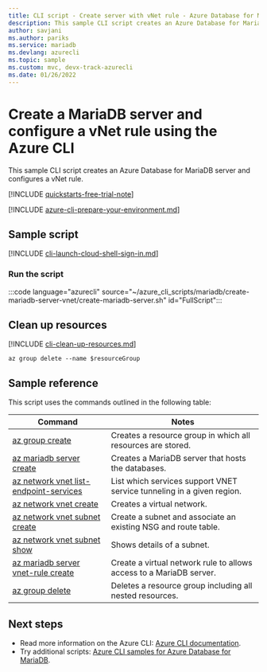 ```yaml
---
title: CLI script - Create server with vNet rule - Azure Database for MariaDB
description: This sample CLI script creates an Azure Database for MariaDB server with a service endpoint on a virtual network and configures a vNet rule.
author: savjani
ms.author: pariks
ms.service: mariadb
ms.devlang: azurecli
ms.topic: sample
ms.custom: mvc, devx-track-azurecli
ms.date: 01/26/2022 
---
```


# Create a MariaDB server and configure a vNet rule using the Azure CLI

This sample CLI script creates an Azure Database for MariaDB server and configures a vNet rule.

[!INCLUDE [quickstarts-free-trial-note](../../../includes/quickstarts-free-trial-note.md)]

[!INCLUDE [azure-cli-prepare-your-environment.md](../../../includes/azure-cli-prepare-your-environment.md)]

## Sample script

[!INCLUDE [cli-launch-cloud-shell-sign-in.md](../../../includes/cli-launch-cloud-shell-sign-in.md)]

### Run the script

:::code language="azurecli" source="~/azure_cli_scripts/mariadb/create-mariadb-server-vnet/create-mariadb-server.sh" id="FullScript":::

## Clean up resources

[!INCLUDE [cli-clean-up-resources.md](../../../includes/cli-clean-up-resources.md)]

```azurecli
az group delete --name $resourceGroup
```

## Sample reference

This script uses the commands outlined in the following table:

| **Command** | **Notes** |
|---|---|
| [az group create](/cli/azure/group#az_group_create) | Creates a resource group in which all resources are stored. |
| [az mariadb server create](/cli/azure/mariadb/server#az_mariadb_server_create) | Creates a MariaDB server that hosts the databases. |
| [az network vnet list-endpoint-services](/cli/cli/azure/network/vnet#az-network-vnet-list-endpoint-services) | List which services support VNET service tunneling in a given region. |
| [az network vnet create](/cli/azure/network/vnet#az-network-vnet-create) | Creates a virtual network. |
| [az network vnet subnet create](/cli/azure/network/vnet#az-network-vnet-subnet-create) | Create a subnet and associate an existing NSG and route table. |
| [az network vnet subnet show](/cli/azure/network/vnet#az-network-vnet-subnet-show) | Shows details of a subnet. |
| [az mariadb server vnet-rule create](/cli/azure/mariadb/server/vnet-rule#az-mariadb-server-vnet-rule-create) | Create a virtual network rule to allows access to a MariaDB server. |
| [az group delete](/cli/azure/group#az_group_delete) | Deletes a resource group including all nested resources. |

## Next steps

- Read more information on the Azure CLI: [Azure CLI documentation](/cli/azure).
- Try additional scripts: [Azure CLI samples for Azure Database for MariaDB](../sample-scripts-azure-cli.md).
